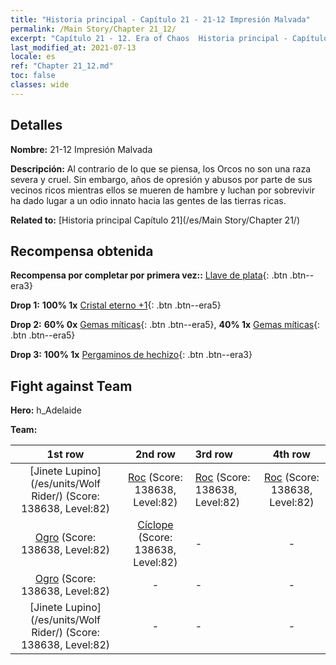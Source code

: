 ```yaml
---
title: "Historia principal - Capítulo 21 - 21-12 Impresión Malvada"
permalink: /Main Story/Chapter 21_12/
excerpt: "Capítulo 21 - 12. Era of Chaos  Historia principal - Capítulo 21_12. 21-12 Impresión Malvada"
last_modified_at: 2021-07-13
locale: es
ref: "Chapter 21_12.md"
toc: false
classes: wide
---
```


## Detalles

 **Nombre:** 21-12 Impresión Malvada

 **Descripción:** Al contrario de lo que se piensa, los Orcos no son una raza severa y cruel. Sin embargo, años de opresión y abusos por parte de sus vecinos ricos mientras ellos se mueren de hambre y luchan por sobrevivir ha dado lugar a un odio innato hacia las gentes de las tierras ricas.

 **Related to:** [Historia principal Capítulo 21](/es/Main Story/Chapter 21/)

## Recompensa obtenida

 **Recompensa por completar por primera vez::** [Llave de plata](/ItemsES/con_693/){: .btn .btn--era3}

 **Drop 1:** **100% 1x** [Cristal eterno +1](/ItemsES/mat_73/){: .btn .btn--era5}

 **Drop 2:** **60% 0x** [Gemas míticas](/ItemsES/mat_65/){: .btn .btn--era5}, **40% 1x** [Gemas míticas](/ItemsES/mat_65/){: .btn .btn--era5}

 **Drop 3:** **100% 1x** [Pergaminos de hechizo](/ItemsES/con_694/){: .btn .btn--era3}


## Fight against Team
 **Hero:** h_Adelaide

 **Team:**


  | 1st row | 2nd row | 3rd row | 4th row |
  |:----:|:----:|:----|:----:|
  | [Jinete Lupino](/es/units/Wolf Rider/) (Score: 138638, Level:82)  | [Roc](/es/units/Roc/) (Score: 138638, Level:82)  | [Roc](/es/units/Roc/) (Score: 138638, Level:82)  | [Roc](/es/units/Roc/) (Score: 138638, Level:82)  |
  | [Ogro](/es/units/Ogre/) (Score: 138638, Level:82)  | [Cíclope](/es/units/Cyclops/) (Score: 138638, Level:82)  | - | - |
  | [Ogro](/es/units/Ogre/) (Score: 138638, Level:82)  | - | - | - |
  | [Jinete Lupino](/es/units/Wolf Rider/) (Score: 138638, Level:82)  | - | - | - |


